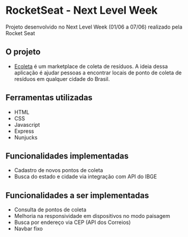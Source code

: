 # RocketSeat - Next Level Week
Projeto desenvolvido no Next Level Week (01/06 a 07/06) realizado pela Rocket Seat

## O projeto

- [Ecoleta](https://www.figma.com/file/1SxgOMojOB2zYT0Mdk28lB/Ecoleta?node-id=0%3A1) é um marketplace de coleta de resíduos. A ideia dessa aplicação é ajudar pessoas a encontrar locais de ponto de coleta de resíduos em qualquer cidade do Brasil.

## Ferramentas utilizadas 

- HTML
- CSS
- Javascript
- Express
- Nunjucks

## Funcionalidades implementadas

- Cadastro de novos pontos de coleta
- Busca do estado e cidade via integração com API do IBGE 

## Funcionalidades a ser implementadas

- Consulta de pontos de coleta
- Melhoria na responsividade em dispositivos no modo paisagem
- Busca por endereço via CEP (API dos Correios)
- Navbar fixo
